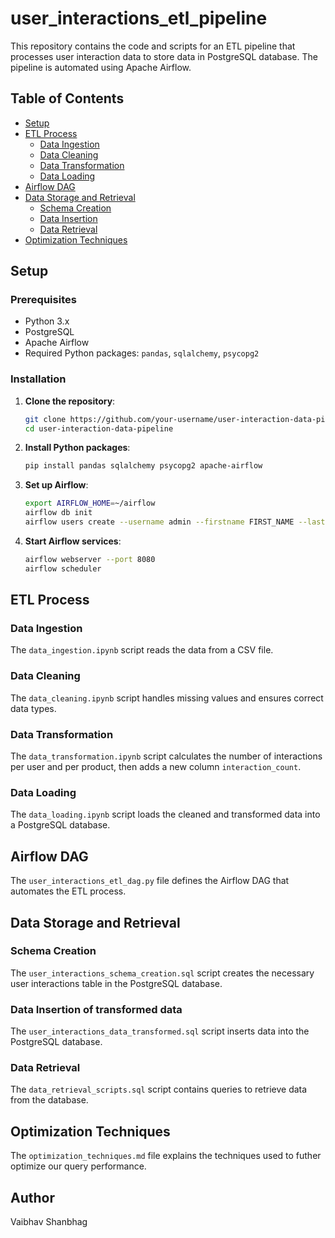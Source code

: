 # user_interactions_etl_pipeline
This repository contains the code and scripts for an ETL pipeline that processes user interaction data to store data in PostgreSQL database. The pipeline is automated using Apache Airflow.

## Table of Contents

- [Setup](#setup)
- [ETL Process](#etl-process)
  - [Data Ingestion](#data-ingestion)
  - [Data Cleaning](#data-cleaning)
  - [Data Transformation](#data-transformation)
  - [Data Loading](#data-loading)
- [Airflow DAG](#airflow-dag)
- [Data Storage and Retrieval](#data-storage-and-retrieval)
  - [Schema Creation](#schema-creation)
  - [Data Insertion](#data-insertion)
  - [Data Retrieval](#data-retrieval)
- [Optimization Techniques](#optimization-techniques)


## Setup

### Prerequisites

- Python 3.x
- PostgreSQL
- Apache Airflow
- Required Python packages: `pandas`, `sqlalchemy`, `psycopg2`

### Installation

1. **Clone the repository**:
    ```sh
    git clone https://github.com/your-username/user-interaction-data-pipeline.git
    cd user-interaction-data-pipeline
    ```

2. **Install Python packages**:
    ```sh
    pip install pandas sqlalchemy psycopg2 apache-airflow
    ```

3. **Set up Airflow**:
    ```sh
    export AIRFLOW_HOME=~/airflow
    airflow db init
    airflow users create --username admin --firstname FIRST_NAME --lastname LAST_NAME --role Admin --email admin@example.com
    ```

4. **Start Airflow services**:
    ```sh
    airflow webserver --port 8080
    airflow scheduler
    ```

## ETL Process

### Data Ingestion
The `data_ingestion.ipynb` script reads the data from a CSV file.

### Data Cleaning
The `data_cleaning.ipynb` script handles missing values and ensures correct data types.

### Data Transformation
The `data_transformation.ipynb` script calculates the number of interactions per user and per product, then adds a new column `interaction_count`.

### Data Loading
The `data_loading.ipynb` script loads the cleaned and transformed data into a PostgreSQL database.

## Airflow DAG
The `user_interactions_etl_dag.py` file defines the Airflow DAG that automates the ETL process.

## Data Storage and Retrieval

### Schema Creation
The `user_interactions_schema_creation.sql` script creates the necessary user interactions table in the PostgreSQL database.

### Data Insertion of transformed data
The `user_interactions_data_transformed.sql` script inserts data into the PostgreSQL database.

### Data Retrieval
The `data_retrieval_scripts.sql` script contains queries to retrieve data from the database.

## Optimization Techniques
The `optimization_techniques.md` file explains the techniques used to futher optimize our query performance.

## Author
Vaibhav Shanbhag
